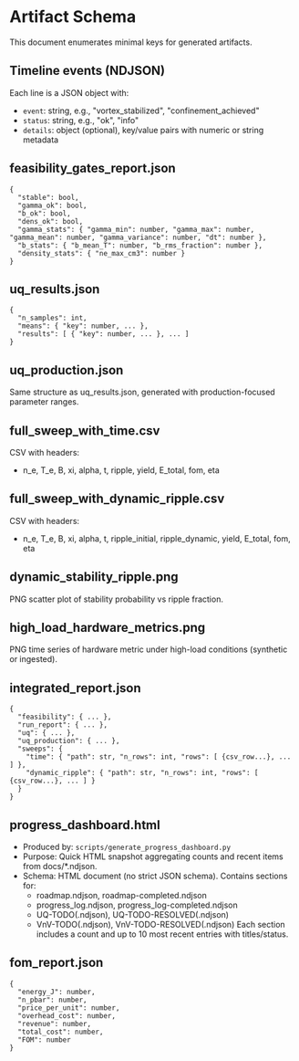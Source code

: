 # Artifact Schema

This document enumerates minimal keys for generated artifacts.

## Timeline events (NDJSON)
Each line is a JSON object with:
- `event`: string, e.g., "vortex_stabilized", "confinement_achieved"
- `status`: string, e.g., "ok", "info"
- `details`: object (optional), key/value pairs with numeric or string metadata

## feasibility_gates_report.json
```
{
  "stable": bool,
  "gamma_ok": bool,
  "b_ok": bool,
  "dens_ok": bool,
  "gamma_stats": { "gamma_min": number, "gamma_max": number, "gamma_mean": number, "gamma_variance": number, "dt": number },
  "b_stats": { "b_mean_T": number, "b_rms_fraction": number },
  "density_stats": { "ne_max_cm3": number }
}
```

## uq_results.json
```
{
  "n_samples": int,
  "means": { "key": number, ... },
  "results": [ { "key": number, ... }, ... ]
}
```

## uq_production.json
Same structure as uq_results.json, generated with production-focused parameter ranges.

## full_sweep_with_time.csv
CSV with headers:
- n_e, T_e, B, xi, alpha, t, ripple, yield, E_total, fom, eta

## full_sweep_with_dynamic_ripple.csv
CSV with headers:
- n_e, T_e, B, xi, alpha, t, ripple_initial, ripple_dynamic, yield, E_total, fom, eta

## dynamic_stability_ripple.png
PNG scatter plot of stability probability vs ripple fraction.

## high_load_hardware_metrics.png
PNG time series of hardware metric under high-load conditions (synthetic or ingested).

## integrated_report.json
```
{
  "feasibility": { ... },
  "run_report": { ... },
  "uq": { ... },
  "uq_production": { ... },
  "sweeps": {
    "time": { "path": str, "n_rows": int, "rows": [ {csv_row...}, ... ] },
    "dynamic_ripple": { "path": str, "n_rows": int, "rows": [ {csv_row...}, ... ] }
  }
}
```
## progress_dashboard.html

- Produced by: `scripts/generate_progress_dashboard.py`
- Purpose: Quick HTML snapshot aggregating counts and recent items from docs/*.ndjson.
- Schema: HTML document (no strict JSON schema). Contains sections for:
  - roadmap.ndjson, roadmap-completed.ndjson
  - progress_log.ndjson, progress_log-completed.ndjson
  - UQ-TODO(.ndjson), UQ-TODO-RESOLVED(.ndjson)
  - VnV-TODO(.ndjson), VnV-TODO-RESOLVED(.ndjson)
  Each section includes a count and up to 10 most recent entries with titles/status.


## fom_report.json
```
{
  "energy_J": number,
  "n_pbar": number,
  "price_per_unit": number,
  "overhead_cost": number,
  "revenue": number,
  "total_cost": number,
  "FOM": number
}
```
